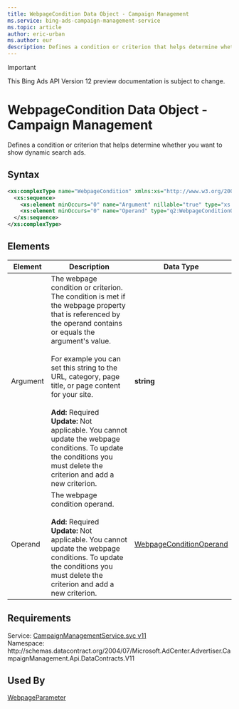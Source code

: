 ```yaml
---
title: WebpageCondition Data Object - Campaign Management
ms.service: bing-ads-campaign-management-service
ms.topic: article
author: eric-urban
ms.author: eur
description: Defines a condition or criterion that helps determine whether you want to show dynamic search ads.
---
```

> [!IMPORTANT]
> This Bing Ads API Version 12 preview documentation is subject to change.
# WebpageCondition Data Object - Campaign Management
Defines a condition or criterion that helps determine whether you want to show dynamic search ads.

## Syntax
```xml
<xs:complexType name="WebpageCondition" xmlns:xs="http://www.w3.org/2001/XMLSchema">
  <xs:sequence>
    <xs:element minOccurs="0" name="Argument" nillable="true" type="xs:string" />
    <xs:element minOccurs="0" name="Operand" type="q2:WebpageConditionOperand" xmlns:q2="https://bingads.microsoft.com/CampaignManagement/v11" />
  </xs:sequence>
</xs:complexType>
```

## <a name="elements"></a>Elements

|Element|Description|Data Type|
|-----------|---------------|-------------|
|<a name="argument"></a>Argument|The webpage condition or criterion. The condition is met if the webpage property that is referenced by the operand contains or equals the argument's value.<br/><br/>For example you can set this string to the URL, category, page title, or page content for your site.<br/><br/>**Add:** Required<br/>**Update:** Not applicable. You cannot update the webpage conditions. To update the conditions you must delete the criterion and add a new criterion.|**string**|
|<a name="operand"></a>Operand|The webpage condition operand.<br/><br/>**Add:** Required<br/>**Update:** Not applicable. You cannot update the webpage conditions. To update the conditions you must delete the criterion and add a new criterion.|[WebpageConditionOperand](webpageconditionoperand.md)|

## Requirements
Service: [CampaignManagementService.svc v11](https://campaign.api.bingads.microsoft.com/Api/Advertiser/CampaignManagement/v11/CampaignManagementService.svc)  
Namespace: http\://schemas.datacontract.org/2004/07/Microsoft.AdCenter.Advertiser.CampaignManagement.Api.DataContracts.V11  

## Used By
[WebpageParameter](webpageparameter.md)  
